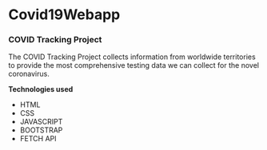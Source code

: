 # Covid19Webapp

### COVID Tracking Project

The COVID Tracking Project collects information from worldwide territories to provide the most comprehensive testing data we can collect for the novel coronavirus.

**Technologies used**

- HTML
- CSS
- JAVASCRIPT
- BOOTSTRAP
- FETCH API
